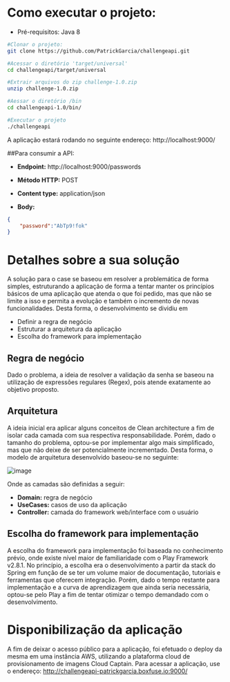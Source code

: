 # Como executar o projeto:

- Pré-requisitos: Java 8

```bash
#Clonar o projeto:
git clone https://github.com/PatrickGarcia/challengeapi.git

#Acessar o diretório 'target/universal'
cd challengeapi/target/universal

#Extrair arquivos do zip challenge-1.0.zip
unzip challenge-1.0.zip

#Aessar o diretório /bin
cd challengeapi-1.0/bin/

#Executar o projeto
./challengeapi
```
A aplicação estará rodando no seguinte endereço: http://localhost:9000/

##Para consumir a API:

- **Endpoint:** http://localhost:9000/passwords

- **Método HTTP:** POST

- **Content type:** application/json

- **Body:**
```json
{
    "password":"AbTp9!fok"
}
```

# Detalhes sobre a sua solução

A solução para o case se baseou em resolver a problemática de forma simples, estruturando a aplicação de forma a tentar manter os princípios básicos de uma aplicação que atenda o que foi pedido, mas que não se limite a isso e permita a evolução e também o incremento de novas funcionalidades. Desta forma, o desenvolvimento se dividiu em
- Definir a regra de negócio
- Estruturar a arquitetura da aplicação
- Escolha do framework para implementação

## Regra de negócio
Dado o problema, a ideia de resolver a validação da senha se baseou na utilização de expressões regulares (Regex), pois atende exatamente ao objetivo proposto.

## Arquitetura

A ideia inicial era aplicar alguns conceitos de Clean architecture a fim de isolar cada camada com sua respectiva responsabilidade. Porém, dado o tamanho do problema, optou-se por implementar algo mais simplificado, mas que não deixe de ser potencialmente incrementado.
Desta forma, o modelo de arquitetura desenvolvido baseou-se no seguinte:

![image](https://user-images.githubusercontent.com/7719021/212222939-b9cfa0eb-d700-4039-b2b2-06ce36e71933.png)

Onde as camadas são definidas a seguir:
- **Domain:** regra de negócio
- **UseCases:** casos de uso da aplicação
- **Controller:** camada do framework web/interface com o usuário


## Escolha do framework para implementação

A escolha do framework para implementação foi baseada no conhecimento prévio, onde existe nível maior de familiaridade com o Play Framework v2.8.1. No princípio, a escolha era o desenvolvimento a partir da stack do Spring em função de se ter um volume maior de documentação, tutoriais e ferramentas que oferecem integração. Porém, dado o tempo restante para implementação e a curva de aprendizagem que ainda seria necessária, optou-se pelo Play a fim de tentar otimizar o tempo demandado com o desenvolvimento.

# Disponibilização da aplicação

A fim de deixar o acesso público para a aplicação, foi efetuado o deploy da mesma em uma instância AWS, utilizando a plataforma cloud de provisionamento de imagens Cloud Captain. Para acessar a aplicação, use o endereço:
http://challengeapi-patrickgarcia.boxfuse.io:9000/
